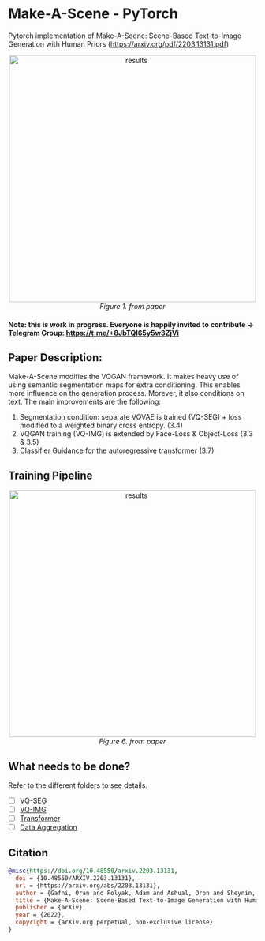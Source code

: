 # Make-A-Scene - PyTorch
Pytorch implementation of Make-A-Scene: Scene-Based Text-to-Image Generation with Human Priors (https://arxiv.org/pdf/2203.13131.pdf)

<p align="center">
<img width="500" alt="results" src="https://user-images.githubusercontent.com/61938694/160241766-38daac29-6d07-4ff3-97ac-5b0f56e17271.png">
<em>Figure 1. from paper</em>
</p>

#### Note: this is work in progress. Everyone is happily invited to contribute -> Telegram Group: https://t.me/+8JbTQl65y5w3ZjVi

## Paper Description:
Make-A-Scene modifies the VQGAN framework. It makes heavy use of using semantic segmentation maps for extra conditioning. This enables more influence on the generation process. Morever, it also conditions on text. The main improvements are the following:
1. Segmentation condition: separate VQVAE is trained (VQ-SEG) + loss modified to a weighted binary cross entropy. (3.4)
2. VQGAN training (VQ-IMG) is extended by Face-Loss & Object-Loss (3.3 & 3.5)
3. Classifier Guidance for the autoregressive transformer (3.7)

## Training Pipeline
<p align="center">
<img width="500" alt="results" src="https://user-images.githubusercontent.com/61938694/160242667-fd82b900-b2df-4ffb-9cee-54660e502944.png">
<em>Figure 6. from paper</em>
</p>

## What needs to be done?
Refer to the different folders to see details.
- [ ] [VQ-SEG](https://github.com/CasualGANPapers/Make-A-Scene/tree/main/VQ-SEG)
- [ ] [VQ-IMG](https://github.com/CasualGANPapers/Make-A-Scene/tree/main/VQ-IMG)
- [ ] [Transformer]()
- [ ] [Data Aggregation](https://github.com/CasualGANPapers/Make-A-Scene/tree/main/Data)

## Citation
```bibtex
@misc{https://doi.org/10.48550/arxiv.2203.13131,
  doi = {10.48550/ARXIV.2203.13131},
  url = {https://arxiv.org/abs/2203.13131},
  author = {Gafni, Oran and Polyak, Adam and Ashual, Oron and Sheynin, Shelly and Parikh, Devi and Taigman, Yaniv},
  title = {Make-A-Scene: Scene-Based Text-to-Image Generation with Human Priors},
  publisher = {arXiv},
  year = {2022},
  copyright = {arXiv.org perpetual, non-exclusive license}
}
```
